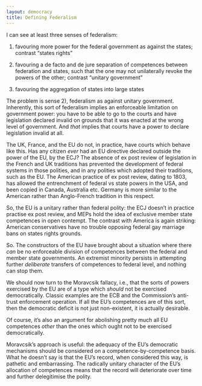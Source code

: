 ```yaml
---
layout: democracy
title: Defining Federalism
---
```


I can see at least three senses of federalism:

1) favouring more power for the federal government as against the
states; contrast “states rights”

2) favouring a de facto and de jure separation of competences between
federation and states, such that the one may not unilaterally revoke
the powers of the other; contrast “unitary government”

3) favouring the aggregation of states into large states

The problem is sense 2), federalism as against unitary
government. Inherently, this sort of federalism implies an enforceable
limitation on government power: you have to be able to go to the
courts and have legislation declared invalid on grounds that it was
enacted at the wrong level of government. And *that* implies that
courts have a power to declare legislation invalid at all.

The UK, France, and the EU do not, in practice, have courts which
behave like this. Has any citizen *ever* had an EU directive declared
outside the power of the EU, by the ECJ? The absence of ex post review
of legislation in the French and UK traditions has prevented the
development of federal systems in those polities, and in any polities
which adopted their traditions, such as the EU. The American practice
of ex post review, dating to 1803, has allowed the entrenchment of
federal vs state powers in the USA, and been copied in Canada,
Australia etc. Germany is more similar to the American rather than
Anglo-French tradition in this respect.

So, the EU is a unitary rather than federal polity: the ECJ doesn’t in
practice practise ex post review, and MEPs hold the idea of exclusive
member state competences in open contempt. The contrast with America
is again striking: American conservatives have no trouble opposing
federal gay marriage bans on states rights grounds.

So. The constructors of the EU have brought about a situation where
there *can* be no enforceable division of competences between the
federal and member state governments. An extremist minority persists
in attempting further *deliberate* transfers of competences to federal
level, and nothing can stop them.

We should now turn to the Moravcsik fallacy, i.e., that the sorts of
powers exercised by the EU are of a type which *should* not be
exercised democratically. Classic examples are the ECB and the
Commission’s anti-trust enforcement operation. If all the EU’s
competences are of this sort, then the democratic deficit is not just
non-existent, it is actually desirable.

Of course, it’s also an argument for abolishing pretty much all EU
competences *other* than the ones which ought not to be exercised
democratically.

Moravcsik’s approach is useful: the adequacy of the EU’s democratic
mechanisms should be considered on a competence-by-competence
basis. What he doesn’t say is that the EU’s record, when considered
this way, is pathetic and embarrassing. The radically unitary
character of the EU’s allocation of competences means that the record
will deteriorate over time and further delegitimise the polity.
